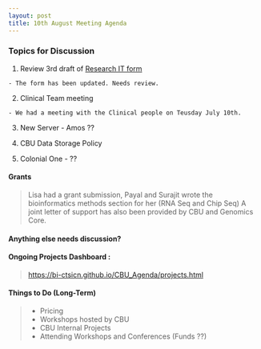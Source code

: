 ```yaml
---
layout: post
title: 10th August Meeting Agenda
---
```


### Topics for Discussion

1. Review 3rd draft of [Research IT form](http://j.mp/2yNQ3At)

`- The form has been updated. Needs review.`

2. Clinical Team meeting
 
 `- We had a meeting with the Clinical people on Teusday July 10th.`
 
3. New Server - Amos ??
 
4. CBU Data Storage Policy

5. Colonial One - ??
 
#### Grants

> Lisa had a grant submission, Payal and Surajit wrote the bioinformatics methods section for her (RNA Seq and Chip Seq)
> A joint letter of support has also been provided by CBU and Genomics Core.

#### Anything else needs discussion?

#### Ongoing Projects Dashboard :

> https://bi-ctsicn.github.io/CBU_Agenda/projects.html

#### Things to Do (Long-Term)
> - Pricing
> - Workshops hosted by CBU
> - CBU Internal Projects 
> - Attending Workshops and Conferences (Funds ??)
